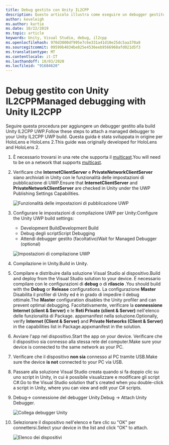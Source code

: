 ```yaml
---
title: Debug gestito con Unity IL2CPP
description: Questo articolo illustra come eseguire un debugger gestito nel progetto Unity IL2CPP UWP.
author: keveleigh
ms.author: kurtie
ms.date: 10/22/2019
ms.topic: article
keywords: Unity, Visual Studio, debug, il2cpp
ms.openlocfilehash: 970d3000df995e7c6e331a41d10e25dc5aa370a8
ms.sourcegitcommit: 09599b4034be825e4536eeb9566968afd021d5f3
ms.translationtype: MT
ms.contentlocale: it-IT
ms.lasthandoff: 10/03/2020
ms.locfileid: "91684620"
---
```

# <a name="managed-debugging-with-unity-il2cpp"></a><span data-ttu-id="53049-104">Debug gestito con Unity IL2CPP</span><span class="sxs-lookup"><span data-stu-id="53049-104">Managed debugging with Unity IL2CPP</span></span>

<span data-ttu-id="53049-105">Seguire questa procedura per aggiungere un debugger gestito alla build Unity IL2CPP UWP.</span><span class="sxs-lookup"><span data-stu-id="53049-105">Follow these steps to attach a managed debugger to your Unity IL2CPP UWP build.</span></span> <span data-ttu-id="53049-106">Questa guida è stata sviluppata in origine per HoloLens e HoloLens 2.</span><span class="sxs-lookup"><span data-stu-id="53049-106">This guide was originally developed for HoloLens and HoloLens 2.</span></span>

1. <span data-ttu-id="53049-107">È necessario trovarsi in una rete che supporta il [multicast](https://en.wikipedia.org/wiki/Multicast).</span><span class="sxs-lookup"><span data-stu-id="53049-107">You will need to be on a network that supports [multicast](https://en.wikipedia.org/wiki/Multicast).</span></span>
1. <span data-ttu-id="53049-108">Verificare che **InternetClientServer** e **PrivateNetworkClientServer** siano archiviati in Unity con le funzionalità delle impostazioni di pubblicazione di UWP.</span><span class="sxs-lookup"><span data-stu-id="53049-108">Ensure that **InternetClientServer** and **PrivateNetworkClientServer** are checked in Unity under the UWP Publishing Settings Capabilities.</span></span>

    ![Funzionalità delle impostazioni di pubblicazione UWP](images/il2cpp-debugging-capabilities.png)

1. <span data-ttu-id="53049-110">Configurare le impostazioni di compilazione UWP per Unity:</span><span class="sxs-lookup"><span data-stu-id="53049-110">Configure the Unity UWP build settings:</span></span>
    - <span data-ttu-id="53049-111">Development Build</span><span class="sxs-lookup"><span data-stu-id="53049-111">Development Build</span></span>
    - <span data-ttu-id="53049-112">Debug degli script</span><span class="sxs-lookup"><span data-stu-id="53049-112">Script Debugging</span></span>
    - <span data-ttu-id="53049-113">Attendi debugger gestito (facoltativo)</span><span class="sxs-lookup"><span data-stu-id="53049-113">Wait for Managed Debugger (optional)</span></span>

    ![Impostazioni di compilazione UWP](images/il2cpp-debugging-build.png)

1. <span data-ttu-id="53049-115">Compilazione in Unity.</span><span class="sxs-lookup"><span data-stu-id="53049-115">Build in Unity.</span></span>
1. <span data-ttu-id="53049-116">Compilare e distribuire dalla soluzione Visual Studio al dispositivo.</span><span class="sxs-lookup"><span data-stu-id="53049-116">Build and deploy from the Visual Studio solution to your device.</span></span> <span data-ttu-id="53049-117">È necessario compilare con le configurazioni di **debug** o di **rilascio** .</span><span class="sxs-lookup"><span data-stu-id="53049-117">You should build with the **Debug** or **Release** configurations.</span></span> <span data-ttu-id="53049-118">La configurazione **Master** Disabilita il profiler di Unity ed è in grado di impedire il debug ottimale.</span><span class="sxs-lookup"><span data-stu-id="53049-118">The **Master** configuration disables the Unity profiler and can prevent optimal debugging.</span></span> <span data-ttu-id="53049-119">Facoltativamente, verificare la **connessione Internet (client & Server)** e le **Reti Private (client & Server)** nell'elenco delle funzionalità di Package. appxmanifest nella soluzione.</span><span class="sxs-lookup"><span data-stu-id="53049-119">Optionally, verify **Internet (Client & Server)** and **Private Networks (Client & Server)** in the capabilities list in Package.appxmanifest in the solution.</span></span>
1. <span data-ttu-id="53049-120">Avviare l'app nel dispositivo.</span><span class="sxs-lookup"><span data-stu-id="53049-120">Start the app on your device.</span></span> <span data-ttu-id="53049-121">Verificare che il dispositivo sia connesso alla stessa rete del computer.</span><span class="sxs-lookup"><span data-stu-id="53049-121">Make sure your device is connected to the same network as your PC.</span></span>
1. <span data-ttu-id="53049-122">Verificare che il dispositivo **non sia** connesso al PC tramite USB.</span><span class="sxs-lookup"><span data-stu-id="53049-122">Make sure the device **is not** connected to your PC via USB.</span></span>
1. <span data-ttu-id="53049-123">Passare alla soluzione Visual Studio creata quando si fa doppio clic su uno script in Unity, in cui è possibile visualizzare e modificare gli script C#.</span><span class="sxs-lookup"><span data-stu-id="53049-123">Go to the Visual Studio solution that's created when you double-click a script in Unity, where you can view and edit your C# scripts.</span></span>
1. <span data-ttu-id="53049-124">Debug-> connessione del debugger Unity.</span><span class="sxs-lookup"><span data-stu-id="53049-124">Debug -> Attach Unity Debugger.</span></span>

    ![Collega debugger Unity](images/il2cpp-debugging-attach.png)

1. <span data-ttu-id="53049-126">Selezionare il dispositivo nell'elenco e fare clic su "OK" per connettersi.</span><span class="sxs-lookup"><span data-stu-id="53049-126">Select your device in the list and click "OK" to attach.</span></span>

    ![Elenco dei dispositivi](images/il2cpp-debugging-machines.png)
